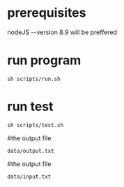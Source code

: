 # prerequisites
nodeJS 
    --version 8.9 will be preffered
# run program
``` 
sh scripts/run.sh
```
# run test
``` 
sh scripts/test.sh
```

#the output file
```
data/output.txt
```
#the output file
```
data/input.txt
```
